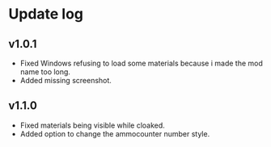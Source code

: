 #  Update log

## v1.0.1

- Fixed Windows refusing to load some materials because i made the mod name too long.
- Added missing screenshot.

## v1.1.0

- Fixed materials being visible while cloaked.
- Added option to change the ammocounter number style.
